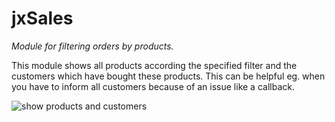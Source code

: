 # jxSales

*Module for filtering orders by products.*

This module shows all products according the specified filter and the customers which have bought these products. This can be helpful eg. when you have to inform all customers because of an issue like a callback.

![show products and customers](/docs/img/productsandcustomers.jpg)